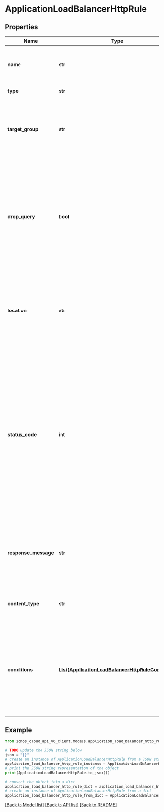 # ApplicationLoadBalancerHttpRule


## Properties

Name | Type | Description | Notes
------------ | ------------- | ------------- | -------------
**name** | **str** | The unique name of the Application Load Balancer HTTP rule. | 
**type** | **str** | The HTTP rule type. | 
**target_group** | **str** | The ID of the target group; this parameter is mandatory and is valid only for &#39;FORWARD&#39; actions. | [optional] 
**drop_query** | **bool** | Indicates whether the query part of the URI should be dropped and is valid only for &#39;REDIRECT&#39; actions. Default value is &#39;FALSE&#39;, the redirect URI does not contain any query parameters. | [optional] 
**location** | **str** | The location for the redirection; this parameter is mandatory and valid only for &#39;REDIRECT&#39; actions. | [optional] 
**status_code** | **int** | The status code is for &#39;REDIRECT&#39; and &#39;STATIC&#39; actions only.   If the HTTP rule is &#39;REDIRECT&#39; the valid values are: 301, 302, 303, 307, 308; default value is &#39;301&#39;.  If the HTTP rule is &#39;STATIC&#39; the valid values are from the range 200-599; default value is &#39;503&#39;. | [optional] 
**response_message** | **str** | The response message of the request; this parameter is mandatory for &#39;STATIC&#39; actions. | [optional] 
**content_type** | **str** | Specifies the content type and is valid only for &#39;STATIC&#39; actions. | [optional] 
**conditions** | [**List[ApplicationLoadBalancerHttpRuleCondition]**](ApplicationLoadBalancerHttpRuleCondition.md) | An array of items in the collection. The action will be executed only if each condition is met; the rule will always be applied if no conditions are set. | [optional] 

## Example

```python
from ionos_cloud_api_v6_client.models.application_load_balancer_http_rule import ApplicationLoadBalancerHttpRule

# TODO update the JSON string below
json = "{}"
# create an instance of ApplicationLoadBalancerHttpRule from a JSON string
application_load_balancer_http_rule_instance = ApplicationLoadBalancerHttpRule.from_json(json)
# print the JSON string representation of the object
print(ApplicationLoadBalancerHttpRule.to_json())

# convert the object into a dict
application_load_balancer_http_rule_dict = application_load_balancer_http_rule_instance.to_dict()
# create an instance of ApplicationLoadBalancerHttpRule from a dict
application_load_balancer_http_rule_from_dict = ApplicationLoadBalancerHttpRule.from_dict(application_load_balancer_http_rule_dict)
```
[[Back to Model list]](../README.md#documentation-for-models) [[Back to API list]](../README.md#documentation-for-api-endpoints) [[Back to README]](../README.md)


